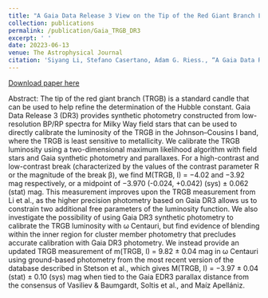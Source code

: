 ```yaml
---
title: "A Gaia Data Release 3 View on the Tip of the Red Giant Branch Luminosity"
collection: publications
permalink: /publication/Gaia_TRGB_DR3
excerpt: ' '
date: 20223-06-13
venue: The Astrophysical Journal
citation: 'Siyang Li, Stefano Casertano, Adam G. Riess., “A Gaia Data Release 3 View on the Tip of the Red Giant Branch Luminosity”, Astrophysical Journal, 950, 83 (June 13, 2022).'
---
```


[Download paper here](/files/MW_TRGB_ML_DR3_arXiv_2023.pdf)

Abstract: The tip of the red giant branch (TRGB) is a standard candle that can be used to help refine the determination of the Hubble constant. Gaia Data Release 3 (DR3) provides synthetic photometry constructed from low-resolution BP/RP spectra for Milky Way field stars that can be used to directly calibrate the luminosity of the TRGB in the Johnson–Cousins I band, where the TRGB is least sensitive to metallicity. We calibrate the TRGB luminosity using a two-dimensional maximum likelihood algorithm with field stars and Gaia synthetic photometry and parallaxes. For a high-contrast and low-contrast break (characterized by the values of the contrast parameter R or the magnitude of the break β), we find M(TRGB, I) = −4.02 and −3.92 mag respectively, or a midpoint of −3.970 (-0.024, +0.042) (sys) ± 0.062 (stat) mag. This measurement improves upon the TRGB measurement from Li et al., as the higher precision photometry based on Gaia DR3 allows us to constrain two additional free parameters of the luminosity function. We also investigate the possibility of using Gaia DR3 synthetic photometry to calibrate the TRGB luminosity with ω Centauri, but find evidence of blending within the inner region for cluster member photometry that precludes accurate calibration with Gaia DR3 photometry. We instead provide an updated TRGB measurement of m(TRGB, I) = 9.82 ± 0.04 mag in ω Centauri using ground-based photometry from the most recent version of the database described in Stetson et al., which gives M(TRGB, I) = −3.97 ± 0.04 (stat) ± 0.10 (sys) mag when tied to the Gaia EDR3 parallax distance from the consensus of Vasiliev & Baumgardt, Soltis et al., and Maíz Apellániz.
